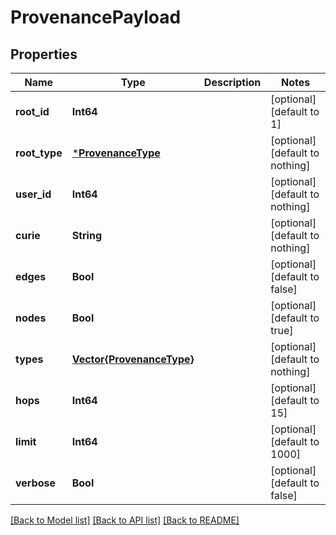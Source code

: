 # ProvenancePayload


## Properties
Name | Type | Description | Notes
------------ | ------------- | ------------- | -------------
**root_id** | **Int64** |  | [optional] [default to 1]
**root_type** | [***ProvenanceType**](ProvenanceType.md) |  | [optional] [default to nothing]
**user_id** | **Int64** |  | [optional] [default to nothing]
**curie** | **String** |  | [optional] [default to nothing]
**edges** | **Bool** |  | [optional] [default to false]
**nodes** | **Bool** |  | [optional] [default to true]
**types** | [**Vector{ProvenanceType}**](ProvenanceType.md) |  | [optional] [default to nothing]
**hops** | **Int64** |  | [optional] [default to 15]
**limit** | **Int64** |  | [optional] [default to 1000]
**verbose** | **Bool** |  | [optional] [default to false]


[[Back to Model list]](../README.md#models) [[Back to API list]](../README.md#api-endpoints) [[Back to README]](../README.md)


